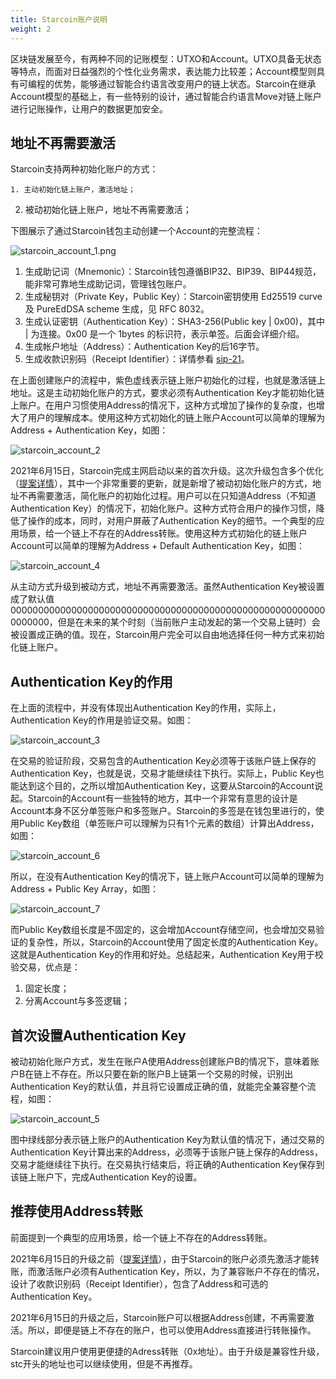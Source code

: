 ```yaml
---
title: Starcoin账户说明
weight: 2
---
```


区块链发展至今，有两种不同的记账模型：UTXO和Account。UTXO具备无状态等特点，而面对日益强烈的个性化业务需求，表达能力比较差；Account模型则具有可编程的优势，能够通过智能合约语言改变用户的链上状态。Starcoin在继承Account模型的基础上，有一些特别的设计，通过智能合约语言Move对链上账户进行记账操作，让用户的数据更加安全。

## 地址不再需要激活

Starcoin支持两种初始化账户的方式：

	1. 主动初始化链上账户，激活地址；

  2. 被动初始化链上账户，地址不再需要激活；

下图展示了通过Starcoin钱包主动创建一个Account的完整流程：

![starcoin_account_1.png](/img/account/starcoin_account_1.png)

1. 生成助记词（Mnemonic）：Starcoin钱包遵循BIP32、BIP39、BIP44规范，能非常可靠地生成助记词，管理钱包账户。
2. 生成秘钥对（Private Key，Public Key）：Starcoin密钥使用 Ed25519 curve 及 PureEdDSA scheme 生成，见 RFC 8032。
3. 生成认证密钥（Authentication Key）：SHA3-256(Public key | 0x00)，其中 | 为连接。0x00 是一个 1bytes 的标识符，表示单签。后面会详细介绍。
4. 生成帐户地址（Address）：Authentication Key的后16字节。
5. 生成收款识别码（Receipt Identifier）：详情参看 [sip-21](https://starcoin.org/en/developer/sips/sip-21/)。

在上面创建账户的流程中，紫色虚线表示链上账户初始化的过程，也就是激活链上地址。这是主动初始化账户的方式，要求必须有Authentication Key才能初始化链上账户。在用户习惯使用Address的情况下，这种方式增加了操作的复杂度，也增大了用户的理解成本。使用这种方式初始化的链上账户Account可以简单的理解为Address + Authentication Key，如图：

![starcoin_account_2](/img/account/starcoin_account_2.png)

2021年6月15日，Starcoin完成主网启动以来的首次升级。这次升级包含多个优化（[提案详情](https://starcoin.org/zh/news/post/starcoin_stdlib_upgrade_v5/)），其中一个非常重要的更新，就是新增了被动初始化账户的方式，地址不再需要激活，简化账户的初始化过程。用户可以在只知道Address（不知道Authentication Key）的情况下，初始化账户。这种方式符合用户的操作习惯，降低了操作的成本，同时，对用户屏蔽了Authentication Key的细节。一个典型的应用场景，给一个链上不存在的Address转账。使用这种方式初始化的链上账户Account可以简单的理解为Address + Default Authentication Key，如图：

![starcoin_account_4](/img/account/starcoin_account_4.png)

从主动方式升级到被动方式，地址不再需要激活。虽然Authentication Key被设置成了默认值0000000000000000000000000000000000000000000000000000000000000000，但是在未来的某个时刻（当前账户主动发起的第一个交易上链时）会被设置成正确的值。现在，Starcoin用户完全可以自由地选择任何一种方式来初始化链上账户。

## Authentication Key的作用

在上面的流程中，并没有体现出Authentication Key的作用，实际上，Authentication Key的作用是验证交易。如图：

![starcoin_account_3](/img/account/starcoin_account_3.png)

在交易的验证阶段，交易包含的Authentication Key必须等于该账户链上保存的Authentication Key，也就是说，交易才能继续往下执行。实际上，Public Key也能达到这个目的，之所以增加Authentication Key，这要从Starcoin的Account说起。Starcoin的Account有一些独特的地方，其中一个非常有意思的设计是Account本身不区分单签账户和多签账户。Starcoin的多签是在钱包里进行的，使用Public Key数组（单签账户可以理解为只有1个元素的数组）计算出Address，如图：

![starcoin_account_6](/img/account/starcoin_account_6.png)

所以，在没有Authentication Key的情况下，链上账户Account可以简单的理解为Address + Public Key Array，如图：

![starcoin_account_7](/img/account/starcoin_account_7.png)

而Public Key数组长度是不固定的，这会增加Account存储空间，也会增加交易验证的复杂性，所以，Starcoin的Account使用了固定长度的Authentication Key。这就是Authentication Key的作用和好处。总结起来，Authentication Key用于校验交易，优点是：

1. 固定长度；
2. 分离Account与多签逻辑；

## 首次设置Authentication Key

被动初始化账户方式，发生在账户A使用Address创建账户B的情况下，意味着账户B在链上不存在。所以只要在新的账户B上链第一个交易的时候，识别出Authentication Key的默认值，并且将它设置成正确的值，就能完全兼容整个流程，如图：

![starcoin_account_5](/img/account/starcoin_account_5.png)

图中绿线部分表示链上账户的Authentication Key为默认值的情况下，通过交易的Authentication Key计算出来的Address，必须等于该账户链上保存的Address，交易才能继续往下执行。在交易执行结束后，将正确的Authentication Key保存到该链上账户下，完成Authentication Key的设置。

## 推荐使用Address转账

前面提到一个典型的应用场景，给一个链上不存在的Address转账。

2021年6月15日的升级之前（[提案详情](https://starcoin.org/zh/news/post/starcoin_stdlib_upgrade_v5/)），由于Starcoin的账户必须先激活才能转账，而激活账户必须有Authentication Key，所以，为了兼容账户不存在的情况，设计了收款识别码（Receipt Identifier），包含了Address和可选的Authentication Key。

2021年6月15日的升级之后，Starcoin账户可以根据Address创建，不再需要激活。所以，即便是链上不存在的账户，也可以使用Address直接进行转账操作。

Starcoin建议用户使用更便捷的Adress转账（0x地址）。由于升级是兼容性升级，stc开头的地址也可以继续使用，但是不再推荐。